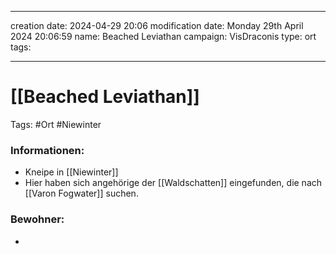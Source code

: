 
---
creation date: 2024-04-29 20:06 
modification date: Monday 29th April 2024 20:06:59 
name: Beached Leviathan 
campaign: VisDraconis
type: ort
tags:

--- 

# [[Beached Leviathan]]

Tags: #Ort #Niewinter 

### Informationen:
- Kneipe in [[Niewinter]]
- Hier haben sich angehörige der [[Waldschatten]] eingefunden, die nach [[Varon Fogwater]] suchen.

### Bewohner:
- 

